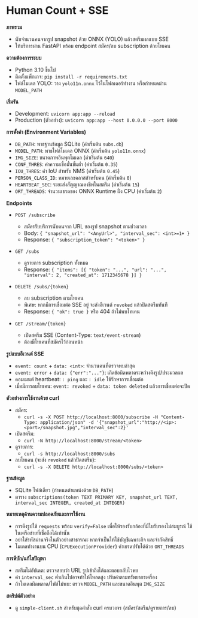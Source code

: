 # Human Count + SSE

**ภาพรวม**
- นับจำนวนคนจากรูป snapshot ด้วย ONNX (YOLO) แล้วสตรีมผลแบบ SSE
- ให้บริการผ่าน FastAPI พร้อม endpoint สมัคร/ลบ subscription ด้วยโทเคน

**ความต้องการระบบ**
- Python 3.10 ขึ้นไป
- ติดตั้งแพ็กเกจ: `pip install -r requirements.txt`
- ไฟล์โมเดล YOLO: วาง `yolo11n.onnx` ไว้ในโฟลเดอร์ทำงาน หรือกำหนดผ่าน `MODEL_PATH`

**เริ่มรัน**
- Development: `uvicorn app:app --reload`
- Production (ตัวอย่าง): `uvicorn app:app --host 0.0.0.0 --port 8000` 

**การตั้งค่า (Environment Variables)**
- `DB_PATH`: พาธฐานข้อมูล SQLite (ค่าเริ่มต้น `subs.db`)
- `MODEL_PATH`: พาธไฟล์โมเดล ONNX (ค่าเริ่มต้น `yolo11n.onnx`)
- `IMG_SIZE`: ขนาดภาพอินพุตโมเดล (ค่าเริ่มต้น `640`)
- `CONF_THRES`: ค่าความเชื่อมั่นขั้นต่ำ (ค่าเริ่มต้น `0.35`)
- `IOU_THRES`: ค่า IoU สำหรับ NMS (ค่าเริ่มต้น `0.45`)
- `PERSON_CLASS_ID`: หมายเลขคลาสสำหรับคน (ค่าเริ่มต้น `0`)
- `HEARTBEAT_SEC`: ระยะส่งสัญญาณคงชีพในสตรีม (ค่าเริ่มต้น `15`)
- `ORT_THREADS`: จำนวนเธรดของ ONNX Runtime ฝั่ง CPU (ค่าเริ่มต้น `2`)

**Endpoints**
- `POST /subscribe`
  - สมัครรับบริการนับคนจาก URL ของรูป snapshot ตามช่วงเวลา
  - Body: `{ "snapshot_url": "<AnyUrl>", "interval_sec": <int>=1+ }`
  - Response: `{ "subscription_token": "<token>" }`

- `GET /subs`
  - ดูรายการ subscription ทั้งหมด
  - Response: `{ "items": [{ "token": "...", "url": "...", "interval": 2, "created_at": 1712345678 }] }`

- `DELETE /subs/{token}`
  - ลบ subscription ตามโทเคน
  - พิเศษ: หากมีการเชื่อมต่อ SSE อยู่ จะส่งอีเวนต์ `revoked` แล้วปิดสตรีมทันที
  - Response: `{ "ok": true }` หรือ 404 ถ้าไม่พบโทเคน

- `GET /stream/{token}`
  - เปิดสตรีม SSE (Content-Type: `text/event-stream`)
  - ต้องมีโทเคนที่สมัครไว้ก่อนหน้า

**รูปแบบอีเวนต์ SSE**
- `event: count` + `data: <int>`: จำนวนคนที่ตรวจพบล่าสุด
- `event: error` + `data: {"err":"..."}`: เกิดข้อผิดพลาดระหว่างดึงรูป/ประมวลผล
- คอมเมนต์ heartbeat: `: ping` และ `: idle` ใช้รักษาการเชื่อมต่อ
- เมื่อมีการลบโทเคน: `event: revoked` + `data: token deleted` แล้วการเชื่อมต่อจะปิด

**ตัวอย่างการใช้งานด้วย curl**
- สมัคร:
  - `curl -s -X POST http://localhost:8000/subscribe -H "Content-Type: application/json" -d '{"snapshot_url":"http://<ip>:<port>/snapshot.jpg","interval_sec":2}'`
- เปิดสตรีม:
  - `curl -N http://localhost:8000/stream/<token>`
- ดูรายการ:
  - `curl -s http://localhost:8000/subs`
- ลบโทเคน (จะส่ง `revoked` แล้วปิดสตรีม):
  - `curl -s -X DELETE http://localhost:8000/subs/<token>`

**ฐานข้อมูล**
- SQLite ไฟล์เดียว (กำหนดตำแหน่งด้วย `DB_PATH`)
- ตาราง `subscriptions(token TEXT PRIMARY KEY, snapshot_url TEXT, interval_sec INTEGER, created_at INTEGER)`

**หมายเหตุด้านความปลอดภัยและการใช้งาน**
- การดึงรูปใช้ `requests` พร้อม `verify=False` เพื่อให้รองรับกล้องที่มีใบรับรองไม่สมบูรณ์ ใช้ในเครือข่ายที่เชื่อถือได้เท่านั้น
- อย่าใส่รหัสผ่านจริงในตัวอย่างสาธารณะ หากจำเป็นให้ใช้บัญชีเฉพาะกิจ และจำกัดสิทธิ์
- โมเดลทำงานบน CPU (`CPUExecutionProvider`) ค่าเธรดปรับได้ด้วย `ORT_THREADS`

**การดีบัก/แก้ไขปัญหา**
- สตรีมไม่อัปเดต: ตรวจสอบว่า URL รูปเข้าถึงได้และตอบกลับไวพอ
- ค่า `interval_sec` ต่ำเกินไปอาจทำให้โหลดสูง ปรับค่าตามทรัพยากรเครื่อง
- ถ้าโมเดลผิดพลาด/ไฟล์ไม่พบ: ตรวจ `MODEL_PATH` และขนาดอินพุต `IMG_SIZE`

**สคริปต์ตัวอย่าง**
- ดู `simple-client.sh` สำหรับชุดคำสั่ง curl ครบวงจร (สมัคร/สตรีม/ดูรายการ/ลบ)
